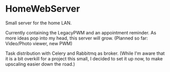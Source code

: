 # HomeWebServer
 Small server for the home LAN.

Currently containing the LegacyPWM and an appointment reminder.
As more ideas pop into my head, this server will grow.
(Planned so far: Video/Photo viewer, new PWM)

Task distribution with Celery and Rabbitmq as broker.
(While I'm aware that it is a bit overkill for a project this small, I decided to set it up now, to make upscaling easier down the road.)
